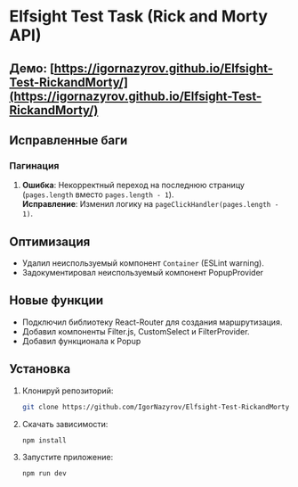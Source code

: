 # Elfsight Test Task (Rick and Morty API)

## Демо: [https://igornazyrov.github.io/Elfsight-Test-RickandMorty/](https://igornazyrov.github.io/Elfsight-Test-RickandMorty/)

## Исправленные баги

### Пагинация

1. **Ошибка**: Некорректный переход на последнюю страницу (`pages.length` вместо `pages.length - 1`).  
   **Исправление**: Изменил логику на `pageClickHandler(pages.length - 1)`.

## Оптимизация
- Удалил неиспользуемый компонент `Container` (ESLint warning).
- Задокументировал неиспользуемый компонент PopupProvider

## Новые функции

- Подключил библиотеку React-Router для создания маршрутизация.
- Добавил компоненты Filter.js, CustomSelect и FilterProvider.
- Добавил функционала к Popup

## Установка

1.  Клонируй репозиторий:

    ```bash
    git clone https://github.com/IgorNazyrov/Elfsight-Test-RickandMorty
    ```
2.  Скачать зависимости:

    ```bash
    npm install
    ```

3.  Запустите приложение:

    ```bash
    npm run dev